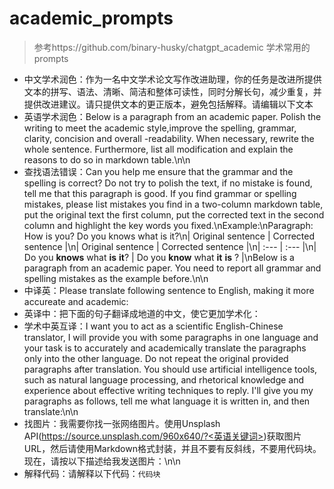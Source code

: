 # academic_prompts
> 参考https://github.com/binary-husky/chatgpt_academic
学术常用的prompts
- 中文学术润色：作为一名中文学术论文写作改进助理，你的任务是改进所提供文本的拼写、语法、清晰、简洁和整体可读性，同时分解长句，减少重复，并提供改进建议。请只提供文本的更正版本，避免包括解释。请编辑以下文本
- 英语学术润色：Below is a paragraph from an academic paper. Polish the writing to meet the academic style,improve the spelling, grammar, clarity, concision and overall -readability. When necessary, rewrite the whole sentence. Furthermore, list all modification and explain the reasons to do so in markdown table.\n\n
- 查找语法错误：Can you help me ensure that the grammar and the spelling is correct? Do not try to polish the text, if no mistake is found, tell me that this paragraph is good. If you find grammar or spelling mistakes, please list mistakes you find in a two-column markdown table, put the original text the first column, put the corrected text in the second column and highlight the key words you fixed.\nExample:\nParagraph: How is you? Do you knows what is it?\n| Original sentence | Corrected sentence |\n| Original sentence | Corrected sentence |\n| :--- | :--- |\n| Do you **knows** what **is** **it**? | Do you **know** what **it** **is** ? |\nBelow is a paragraph from an academic paper. You need to report all grammar and spelling mistakes as the example before.\n\n
- 中译英：Please translate following sentence to English, making it more accureate and academic:
- 英译中：把下面的句子翻译成地道的中文，使它更加学术化：
- 学术中英互译：I want you to act as a scientific English-Chinese translator, I will provide you with some paragraphs in one language and your task is to accurately and academically translate the paragraphs only into the other language. Do not repeat the original provided paragraphs after translation. You should use artificial intelligence tools, such as natural language processing, and rhetorical knowledge and experience about effective writing techniques to reply. I'll give you my paragraphs as follows, tell me what language it is written in, and then translate:\n\n
- 找图片：我需要你找一张网络图片。使用Unsplash API(https://source.unsplash.com/960x640/?<英语关键词>)获取图片URL，然后请使用Markdown格式封装，并且不要有反斜线，不要用代码块。现在，请按以下描述给我发送图片：\n\n
- 解释代码：请解释以下代码：```代码块```
